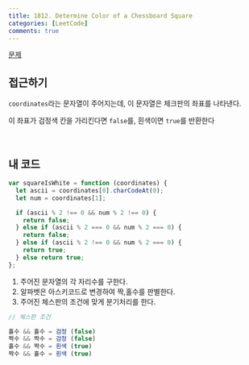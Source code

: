 ```yaml
---
title: 1812. Determine Color of a Chessboard Square
categories: [LeetCode]
comments: true
---
```


[문제](https://leetcode.com/problems/determine-color-of-a-chessboard-square/)

## 접근하기

`coordinates`라는 문자열이 주어지는데, 이 문자열은 체크판의 좌표를 나타낸다.

이 좌표가 검정색 칸을 가리킨다면 `false`를, 흰색이면 `true`를 반환한다

<br>

## 내 코드

```js
var squareIsWhite = function (coordinates) {
  let ascii = coordinates[0].charCodeAt(0);
  let num = coordinates[1];

  if (ascii % 2 !== 0 && num % 2 !== 0) {
    return false;
  } else if (ascii % 2 === 0 && num % 2 === 0) {
    return false;
  } else if (ascii % 2 !== 0 && num % 2 === 0) {
    return true;
  } else return true;
};
```

1. 주어진 문자열의 각 자리수를 구한다.
2. 알파벳은 아스키코드로 변경하여 짝,홀수를 판별한다.
3. 주어진 체스판의 조건에 맞게 분기처리를 한다.

```js
// 체스판 조건

홀수 && 홀수 = 검정 (false)
짝수 && 짝수 = 검정 (false)
홀수 && 짝수 = 흰색 (true)
짝수 && 홀수 = 흰색 (true)
```
